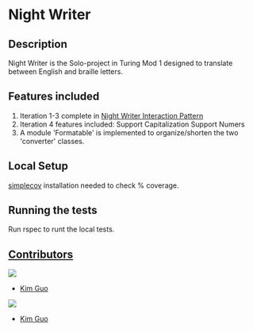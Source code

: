 # Night Writer
## Description
Night Writer is the Solo-project in Turing Mod 1 designed to translate between English and braille letters.

## Features included
1. Iteration 1-3 complete in [Night Writer Interaction Pattern](https://backend.turing.edu/module1/projects/night_writer/)
2. Iteration 4 features included: 
     Support Capitalization
     Support Numers
3. A module 'Formatable' is implemented to organize/shorten the two 'converter' classes.

## Local Setup
[simplecov](https://github.com/simplecov-ruby/simplecov) installation needed to check % coverage.

## Running the tests
Run rspec to runt the local tests.

## <ins>Contributors</ins>
<p>
  <img src="https://img.shields.io/badge/LinkedIn-0077B5?style=for-the-badge&logo=linkedin&logoColor=white" />
</p>

- [Kim Guo](https://www.linkedin.com/in/kim-guo-5331b4158/)

<p>
  <img src="https://img.shields.io/badge/GitHub-100000?style=for-the-badge&logo=github&logoColor=white" />
</p>

- [Kim Guo](https://github.com/kg-byte)
